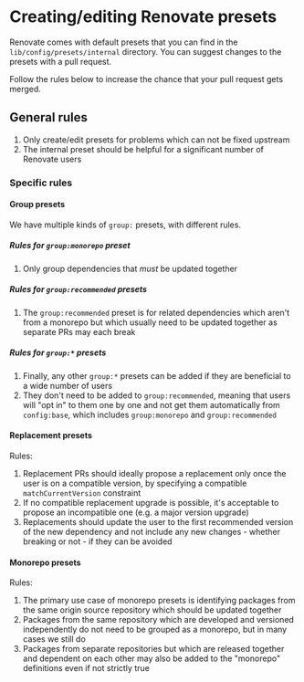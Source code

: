 # Creating/editing Renovate presets

Renovate comes with default presets that you can find in the `lib/config/presets/internal` directory.
You can suggest changes to the presets with a pull request.

Follow the rules below to increase the chance that your pull request gets merged.

## General rules

1. Only create/edit presets for problems which can not be fixed upstream
1. The internal preset should be helpful for a significant number of Renovate users

### Specific rules

#### Group presets

We have multiple kinds of `group:` presets, with different rules.

##### Rules for `group:monorepo` preset

1. Only group dependencies that _must_ be updated together

##### Rules for `group:recommended` presets

1. The `group:recommended` preset is for related dependencies which aren't from a monorepo but which usually need to be updated together as separate PRs may each break

##### Rules for `group:*` presets

1. Finally, any other `group:*` presets can be added if they are beneficial to a wide number of users
1. They don't need to be added to `group:recommended`, meaning that users will "opt in" to them one by one and not get them automatically from `config:base`, which includes `group:monorepo` and `group:recommended`

#### Replacement presets

Rules:

1. Replacement PRs should ideally propose a replacement only once the user is on a compatible version, by specifying a compatible `matchCurrentVersion` constraint
1. If no compatible replacement upgrade is possible, it's acceptable to propose an incompatible one (e.g. a major version upgrade)
1. Replacements should update the user to the first recommended version of the new dependency and not include any new changes - whether breaking or not - if they can be avoided

#### Monorepo presets

Rules:

1. The primary use case of monorepo presets is identifying packages from the same origin source repository which should be updated together
1. Packages from the same repository which are developed and versioned independently do not need to be grouped as a monorepo, but in many cases we still do
1. Packages from separate repositories but which are released together and dependent on each other may also be added to the "monorepo" definitions even if not strictly true
